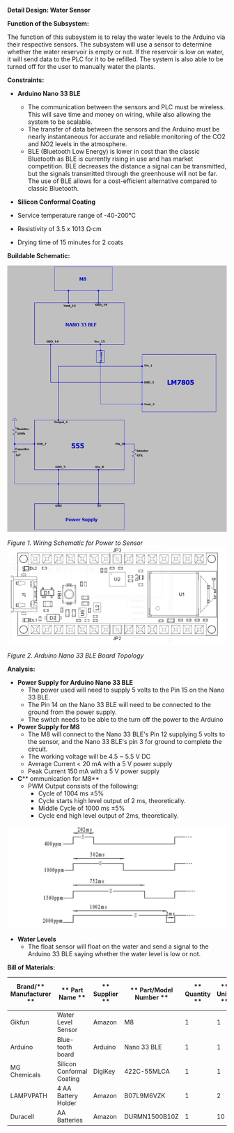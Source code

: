 **Detail Design: Water Sensor**

**Function of the Subsystem:**

The function of this subsystem is to relay the water levels to the Arduino via their respective sensors. The subsystem will use a sensor to determine whether the water reservoir is empty or not. If the reservoir is low on water, it will send data to the PLC for it to be refilled. The system is also able to be turned off for the user to manually water the plants.

**Constraints:**

- **Arduino Nano 33 BLE**
  - The communication between the sensors and PLC must be wireless. This will save time and money on wiring, while also allowing the system to be scalable.
  - The transfer of data between the sensors and the Arduino must be nearly instantaneous for accurate and reliable monitoring of the CO2 and NO2 levels in the atmosphere.
  - BLE (Bluetooth Low Energy) is lower in cost than the classic Bluetooth as BLE is currently rising in use and has market competition. BLE decreases the distance a signal can be transmitted, but the signals transmitted through the greenhouse will not be far. The use of BLE allows for a cost-efficient alternative compared to classic Bluetooth.
- **Silicon Conformal Coating**

- Service temperature range of -40-200℃
- Resistivity of 3.5 x 1013 Ω·cm
- Drying time of 15 minutes for 2 coats

**Buildable Schematic:**

![Buildable Schematic Water Level](https://github.com/RealityHertz/Greenhouse-Project/blob/main/Documentation/Images/WaterLevel_Subsystem.JPG)

_Figure 1. Wiring Schematic for Power to Sensor_ 
![Arduino Nano 33](https://github.com/RealityHertz/Greenhouse-Project/blob/main/Documentation/Images/ArduinoNano33.png)

_Figure 2. Arduino Nano 33 BLE Board Topology_

**Analysis:**

- **Power Supply for Arduino Nano 33 BLE**
  - The power used will need to supply 5 volts to the Pin 15 on the Nano 33 BLE.
  - The Pin 14 on the Nano 33 BLE will need to be connected to the ground from the power supply.
  - The switch needs to be able to the turn off the power to the Arduino
- **Power Supply for M8**
  - The M8 will connect to the Nano 33 BLE's Pin 12 supplying 5 volts to the sensor, and the Nano 33 BLE's pin 3 for ground to complete the circuit.
  - The working voltage will be 4.5 ~ 5.5 V DC
  - Average Current \< 20 mA with a 5 V power supply
  - Peak Current 150 mA with a 5 V power supply
- **C**** ommunication for M8**
  - PWM Output consists of the following:
    - Cycle of 1004 ms ±5%
    - Cycle starts high level output of 2 ms, theoretically.
    - Middle Cycle of 1000 ms ±5%
    - Cycle end high level output of 2ms, theoretically.

![PWM Graph](https://github.com/RealityHertz/Greenhouse-Project/blob/main/Documentation/Images/PPM.png)

- **Water Levels**
  - The float sensor will float on the water and send a signal to the Arduino 33 BLE saying whether the water level is low or not.

**Bill of Materials:**

| **Brand/**** Manufacturer **|** Part Name **|** Supplier **|** Part/Model Number **|** Quantity **|** Units **|** Unit Cost **|** Cost** |
| --- | --- | --- | --- | --- | --- | --- | --- |
| Gikfun | Water Level Sensor | Amazon | M8 | 1 | 1 | $9.88 | $9.88 |
| Arduino | Blue-tooth board | Arduino | Nano 33 BLE | 1 | 1 | $26.30 | $26.30 |
| MG Chemicals | Silicon Conformal Coating | DigiKey | 422C-55MLCA | 1 | 1 | $23.94 | $23.94 |
| LAMPVPATH | 4 AA Battery Holder | Amazon | B07L9M6VZK | 1 | 2 | $7.49 | $7.49 |
| Duracell | AA Batteries | Amazon | DURMN1500B10Z | 1 | 10 | $8.79 | $8.79 |

‌

‌
